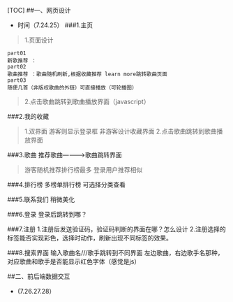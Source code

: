 
[TOC]
##一、网页设计
- 时间（7.24.25）
###1.主页
>1.页面设计
>
	part01
	新歌推荐 ：
	part02
	歌曲推荐 ：歌曲随机刷新,根据收藏推荐 learn more跳转歌曲页面
	part03
	随便几首（非版权歌曲的外链）可直接播放（可轮播图）
>2.点击歌曲跳转到歌曲播放界面（javascript）

###2.我的收藏
>1.双界面  游客则显示登录框  非游客设计收藏界面
>2.点击歌曲跳转到歌曲播放界面

###3.歌曲
推荐歌曲————>歌曲跳转界面
>游客随机推荐排行榜最多
>登录用户推荐相似

###4.排行榜
多榜单排行榜 可选择分类查看

###5.联系我们
稍微美化

###6.登录
登录后跳转到哪？

###7.注册
1.注册后发送验证码，验证码判断的界面在哪？怎么设计
2.注册选择的标签能否实现彩色，选择时动作，刷新出现不同标签的效果。

###8.搜索界面
输入歌曲名///歌手跳转到不同界面  左边歌曲，右边歌手名那种，对应歌曲和歌手是否能显示红色字体（感觉是js）

##二、前后端数据交互
- (7.26.27.28）



